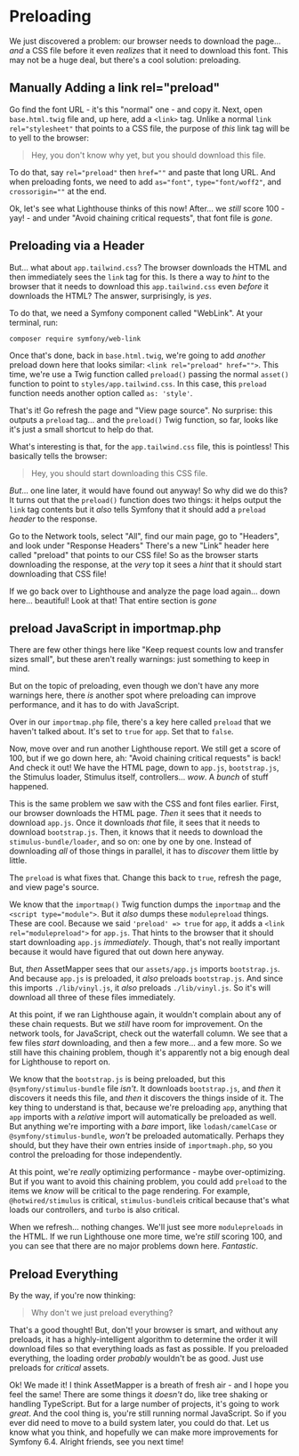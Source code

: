 # Preloading

We just discovered a problem: our browser needs to download the page... *and*
a CSS file before it even *realizes* that it need to download this font. This
may not be a huge deal, but there's a cool solution: preloading.

## Manually Adding a link rel="preload"

Go find the font URL - it's this "normal" one - and copy it. Next, open
`base.html.twig` file and, up here, add a `<link>` tag. Unlike a normal `link
rel="stylesheet"` that points to a CSS file, the purpose of *this* link tag will
be to yell to the browser:

> Hey, you don't know why yet, but you should download this file.

To do that, say `rel="preload"` then `href=""` and paste that long URL. And when
preloading fonts, we need to add `as="font"`, `type="font/woff2"`, and
`crossorigin=""` at the end.

Ok, let's see what Lighthouse thinks of this now! After... we *still* score 100 -
yay! -  and under "Avoid chaining critical requests", that font file is *gone*.

## Preloading via a Header

But... what about `app.tailwind.css`? The browser downloads the HTML and then
immediately sees the `link` tag for this. Is there a way to *hint* to the browser
that it needs to download this `app.tailwind.css` even *before* it downloads the
HTML? The answer, surprisingly, is *yes*.

To do that, we need a Symfony component called "WebLink". At your terminal, run:

```terminal
composer require symfony/web-link
```

Once that's done, back in `base.html.twig`, we're going to add *another* preload
down here that looks  similar: `<link rel="preload" href="">`. This time, we're
use a Twig function called `preload()` passing the normal `asset()` function to point
to `styles/app.tailwind.css`. In this case, this `preload` function needs another
option called `as: 'style'`.

That's it! Go refresh the page and "View page source". No surprise: this outputs
a `preload` tag... and the `preload()` Twig function, so far, looks like it's just
a small shortcut to help do that.

What's interesting is that, for the `app.tailwind.css` file, this is pointless! This
basically tells the browser:

> Hey, you should start downloading this CSS file.

*But*... one line later, it would have found out anyway! So why did we do this?
It turns out that the `preload()` function does two things: it helps output the
`link` tag contents but it *also* tells Symfony that it should add a `preload`
*header* to the response.

Go to the Network tools, select "All", find our main page, go to "Headers", and look
under "Response Headers" There's a new "Link" header here called "preload"
that points to our CSS file! So as the browser starts downloading the response,
at the *very* top it sees a *hint* that it should start downloading that CSS file!

If we go back over to Lighthouse and analyze the page load again... down
here... beautiful! Look at that! That entire section is *gone*

## preload JavaScript in importmap.php

There are few other things here like "Keep request counts low and transfer sizes
small", but these aren't really warnings: just something to keep in mind.

But on the topic of preloading, even though we don't have any more warnings here,
there *is* another spot where preloading can improve performance, and it has to do
with JavaScript.

Over in our `importmap.php` file, there's a key here called `preload` that we haven't
talked about. It's set to `true` for `app`. Set that to `false`.

Now, move over and run another Lighthouse report. We still get a score of 100, but
if we go down here, ah: "Avoid chaining critical requests" is back! And check it
out! We have the HTML page, down to `app.js`, `bootstrap.js`, the Stimulus loader,
Stimulus itself, controllers... *wow*. A *bunch* of stuff happened.

This is the same problem we saw with the CSS and font files earlier. First, our
browser downloads the HTML page. *Then* it sees that it needs to download `app.js`.
Once it downloads *that* file, it sees that it needs to download `bootstrap.js`.
Then, it knows that it needs to download the `stimulus-bundle/loader`, and so on:
one by one by one. Instead of downloading *all* of those things in parallel,
it has to *discover* them little by little.

The `preload` is what fixes that. Change this back to `true`, refresh the page, and
view page's source.

We know that the `importmap()` Twig function dumps the `importmap` and the
`<script type="module">`. But it *also* dumps these `modulepreload` things. These
are cool. Because we said `'preload' => true` for `app`, it adds a
`<link rel="modulepreload">` for `app.js`. That hints to the browser that it should
start downloading `app.js` *immediately*. Though, that's not really important because
it would have figured that out down here anyway.

But, *then* AssetMapper sees that our `assets/app.js` imports `bootstrap.js`.
And because `app.js` is preloaded, it *also* preloads `bootstrap.js`. And since this
imports `./lib/vinyl.js`, it *also* preloads `./lib/vinyl.js`. So it's will download
all three of these files immediately.

At this point, if we ran Lighthouse again, it wouldn't complain about any of these
chain requests. But we *still* have room for improvement. On the network tools,
for JavaScript, check out the waterfall column. We see that a few files *start*
downloading, and then a few more... and a few more. So we still have this chaining
problem, though it's apparently not a big enough deal for Lighthouse to report on.

We know that the `bootstrap.js` is being preloaded, but this
`@symfony/stimulus-bundle` file *isn't*. It downloads `bootstrap.js`, and *then*
it discovers it needs this file, and *then* it discovers the things inside of it.
The key thing to understand is that, because we're preloading `app`, anything that
`app` imports with a *relative* import will automatically be preloaded as well. But
anything we're importing with a *bare* import, like `lodash/camelCase` or
`@symfony/stimulus-bundle`, *won't* be preloaded automatically. Perhaps they should,
but they have their own entries inside of `importmaph.php`, so you control the
preloading for those independently.

At this point, we're *really* optimizing performance - maybe over-optimizing. But
if you want to avoid this chaining problem, you could add `preload` to the items
we *know* will be critical to the page rendering. For example, `@hotwired/stimulus`
is critical, `stimulus-bundle`is critical because that's what loads our controllers,
and `turbo` is also critical.

When we refresh... nothing changes. We'll just see more `modulepreloads` in the
HTML. If we run Lighthouse one more time, we're *still* scoring 100, and you can
see that there are no major problems down here. *Fantastic*.

## Preload Everything

By the way, if you're now thinking:

> Why don't we just preload everything?

That's a good thought! But, don't! your browser is smart, and without any preloads,
it has a highly-intelligent algorithm to determine the order it will download files
so that everything loads as fast as possible. If you preloaded everything, the
loading order *probably* wouldn't be as good. Just use preloads for *critical*
assets.

Ok! We made it! I think AssetMapper is a breath of fresh air - and I hope you
feel the same! There are some things it *doesn't* do, like tree shaking or handling
TypeScript. But for a large number of projects, it's going to work *great*. And the
cool thing is, you're still running normal JavaScript. So if you ever did need to
move to a build system later, you could do that. Let us know what you think, and
hopefully we can make more improvements for Symfony 6.4. Alright friends, see 
you next time!
